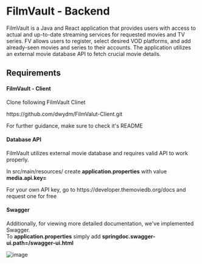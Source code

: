 <h1>FilmVault - Backend</h2>
<p>FilmVault is a Java and React application that provides users with access to actual and up-to-date streaming services for requested movies and TV series. FV allows users to register, select desired VOD platforms, and add already-seen movies and series to their accounts. The application utilizes an external movie database API to fetch crucial movie details.</p>

<h2>Requirements</h2>

<h4>FilmVault - Client</h4>
<p>Clone following FilmVault Clinet</p>
https://github.com/dwydm/FilmValut-Client.git
<p>For further guidance, make sure to check it's README</p>


<h4>Database API</h4>
<p>FilmVault utilizes external movie database and requires valid API to work properly.</p>
<p>In src/main/resources/ create <b>application.properties</b> with value <b>media.api.key=</b></p>

<p>For your own API key, go to https://developer.themoviedb.org/docs and request one for free</p>

<h4>Swagger</h4>
<p>Additionally, for viewing more detailed documentation, we've implemented Swagger.<br>
To <b>application.properties</b> simply add <b>springdoc.swagger-ui.path=/swagger-ui.html</b></p>

![image](https://github.com/dwydm/FilmVault/assets/106226811/54179ecc-e558-4c0c-9c69-c23aa0beafef)
